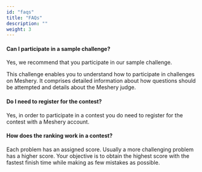 ```yaml
---
id: "faqs"
title: "FAQs"
description: ""
weight: 3
---
```


#### Can I participate in a sample challenge?

Yes, we recommend that you participate in our sample challenge.

This challenge enables you to understand how to participate in challenges on Meshery. It comprises detailed information about how questions should be attempted and details about the Meshery judge.

#### Do I need to register for the contest?

Yes, in order to participate in a contest you do need to register for the contest with a Meshery account.

#### How does the ranking work in a contest?

Each problem has an assigned score. Usually a more challenging problem has a higher score. Your objective is to obtain the highest score with the fastest finish time while making as few mistakes as possible.